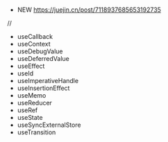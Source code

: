 ###

-   NEW https://juejin.cn/post/7118937685653192735

//

-   useCallback
-   useContext
-   useDebugValue
-   useDeferredValue
-   useEffect
-   useId
-   useImperativeHandle
-   useInsertionEffect
-   useMemo
-   useReducer
-   useRef
-   useState
-   useSyncExternalStore
-   useTransition
